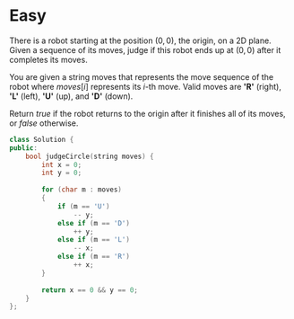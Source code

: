 # Easy

There is a robot starting at the position $(0, 0)$, the origin, on a 2D plane. Given a sequence of its moves, judge if this robot ends up at $(0, 0)$ after it completes its moves.

You are given a string moves that represents the move sequence of the robot where $moves[i]$ represents its $i$-th move. Valid moves are **'R'** (right), **'L'** (left), **'U'** (up), and **'D'** (down).

Return $true$ if the robot returns to the origin after it finishes all of its moves, or $false$ otherwise.

```cpp
class Solution {
public:
    bool judgeCircle(string moves) {
        int x = 0;
        int y = 0;
        
        for (char m : moves)
        {
            if (m == 'U')
                -- y;
            else if (m == 'D')
                ++ y;
            else if (m == 'L')
                -- x;
            else if (m == 'R')
                ++ x;
        }
        
        return x == 0 && y == 0;
    }
};
```
